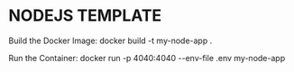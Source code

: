 # NODEJS TEMPLATE

Build the Docker Image:
docker build -t my-node-app .

Run the Container:
docker run -p 4040:4040 --env-file .env my-node-app
